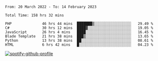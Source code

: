 <!--START_SECTION:waka-->

```text
From: 20 March 2022 - To: 14 February 2023

Total Time: 158 hrs 32 mins

PHP              46 hrs 44 mins  ███████▒░░░░░░░░░░░░░░░░░   29.49 %
C#               30 hrs 12 mins  ████▓░░░░░░░░░░░░░░░░░░░░   19.05 %
JavaScript       26 hrs 4 mins   ████░░░░░░░░░░░░░░░░░░░░░   16.45 %
Blade Template   21 hrs 38 mins  ███▒░░░░░░░░░░░░░░░░░░░░░   13.65 %
Python           13 hrs 38 mins  ██░░░░░░░░░░░░░░░░░░░░░░░   08.61 %
HTML             6 hrs 42 mins   █░░░░░░░░░░░░░░░░░░░░░░░░   04.23 %
```

<!--END_SECTION:waka-->
[![spotify-github-profile](https://spotify-github-profile.vercel.app/api/view?uid=c00zprrvy9xiloa9qnco3hmng&cover_image=true&theme=novatorem&show_offline=false&background_color=121212&bar_color=53b14f&bar_color_cover=false)](https://spotify-github-profile.vercel.app/api/view?uid=c00zprrvy9xiloa9qnco3hmng&redirect=true)
